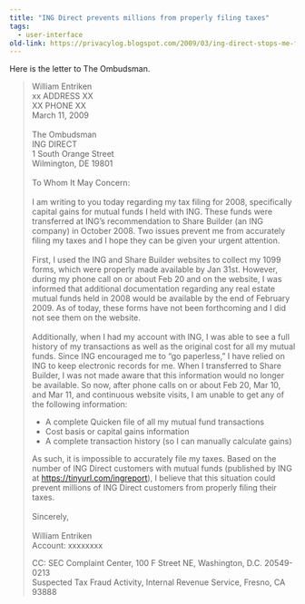 ```yaml
---
title: "ING Direct prevents millions from properly filing taxes" 
tags: 
  - user-interface
old-link: https://privacylog.blogspot.com/2009/03/ing-direct-stops-me-from-filing-my.html
---
```


Here is the letter to The Ombudsman.

> William Entriken<br>
> xx ADDRESS XX<br>
> XX PHONE XX<br>
> March 11, 2009<br>
> <br>
> The Ombudsman<br>
> ING DIRECT<br>
> 1 South Orange Street<br>
> Wilmington, DE 19801<br>
> <br>
> To Whom It May Concern:<br>
> <br>
> I am writing to you today regarding my tax filing for 2008, specifically capital gains for mutual funds I held with ING. These funds were transferred at ING’s recommendation to Share Builder (an ING company) in October 2008. Two issues prevent me from accurately filing my taxes and I hope they can be given your urgent attention.<br>
> <br>
> First, I used the ING and Share Builder websites to collect my 1099 forms, which were properly made available by Jan 31st. However, during my phone call on or about Feb 20 and on the website, I was informed that additional documentation regarding any real estate mutual funds held in 2008 would be available by the end of February 2009. As of today, these forms have not been forthcoming and I did not see them on the website.<br>
> <br>
> Additionally, when I had my account with ING, I was able to see a full history of my transactions as well as the original cost for all my mutual funds. Since ING encouraged me to “go paperless,” I have relied on ING to keep electronic records for me. When I transferred to Share Builder, I was not made aware that this information would no longer be available. So now, after phone calls on or about Feb 20, Mar 10, and Mar 11, and continuous website visits, I am unable to get any of the following information:
> * A complete Quicken file of all my mutual fund transactions<br>
> * Cost basis or capital gains information<br>
> * A complete transaction history (so I can manually calculate gains)<br>
>
> As such, it is impossible to accurately file my taxes. Based on the number of ING Direct customers with mutual funds (published by ING at https://tinyurl.com/ingreport), I believe that this situation could prevent millions of ING Direct customers from properly filing their taxes.<br>
> <br>
> Sincerely,<br>
> <br>
> William Entriken<br>
> Account: xxxxxxxx<br>
>
> CC:     SEC Complaint Center, 100 F Street NE, Washington, D.C. 20549-0213<br>
> Suspected Tax Fraud Activity, Internal Revenue Service, Fresno, CA 93888